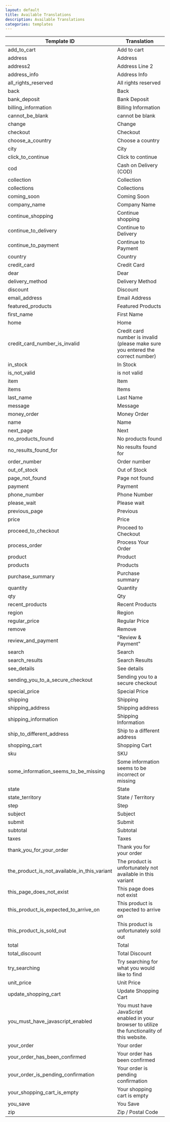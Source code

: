 ```yaml
---
layout: default
title: Available Translations
description: Available Translations
categories: templates
---
```


Template ID | Translation
----------- | -----------
add\_to\_cart | Add to cart
address | Address
address2 | Address Line 2
address\_info | Address Info
all\_rights\_reserved | All rights reserved
back | Back
bank\_deposit | Bank Deposit
billing\_information | Billing Information
cannot\_be\_blank | cannot be blank
change | Change
checkout | Checkout
choose\_a\_country | Choose a country
city | City
click\_to\_continue | Click to continue
cod | Cash on Delivery (COD)
collection | Collection
collections | Collections
coming\_soon | Coming Soon
company\_name | Company Name
continue\_shopping | Continue shopping
continue\_to\_delivery | Continue to Delivery
continue\_to\_payment | Continue to Payment
country | Country
credit\_card | Credit Card
dear | Dear
delivery\_method | Delivery Method
discount | Discount
email\_address | Email Address
featured\_products | Featured Products
first\_name | First Name
home | Home
credit\_card\_number\_is\_invalid | Credit card number is invalid (please make sure you entered the correct number)
in\_stock | In Stock
is\_not\_valid | is not valid
item | Item
items | Items
last\_name | Last Name
message | Message
money\_order | Money Order
name | Name
next\_page | Next
no\_products\_found | No products found
no\_results\_found\_for | No results found for
order\_number | Order number
out\_of\_stock | Out of Stock
page\_not\_found | Page not found
payment | Payment
phone\_number | Phone Number
please\_wait | Please wait
previous\_page | Previous
price | Price
proceed\_to\_checkout | Proceed to Checkout
process\_order | Process Your Order
product | Product
products | Products
purchase\_summary | Purchase summary
quantity | Quantity
qty | Qty
recent\_products | Recent Products
region | Region
regular\_price | Regular Price
remove | Remove
review\_and\_payment | "Review & Payment"
search | Search
search\_results | Search Results
see\_details | See details
sending\_you\_to\_a\_secure\_checkout | Sending you to a secure checkout
special\_price | Special Price
shipping | Shipping
shipping\_address | Shipping address
shipping\_information | Shipping Information
ship\_to\_different\_address | Ship to a different address
shopping\_cart | Shopping Cart
sku | SKU
some\_information\_seems\_to\_be\_missing | Some information seems to be incorrect or missing
state | State
state\_territory | State / Territory
step | Step
subject | Subject
submit | Submit
subtotal | Subtotal
taxes | Taxes
thank\_you\_for\_your\_order | Thank you for your order
the\_product\_is\_not\_available\_in\_this\_variant | The product is unfortunately not available in this variant
this\_page\_does\_not\_exist | This page does not exist
this\_product\_is\_expected\_to\_arrive\_on | This product is expected to arrive on
this\_product\_is\_sold\_out | This product is unfortunately sold out
total | Total
total\_discount | Total Discount
try\_searching | Try searching for what you would like to find
unit\_price | Unit Price
update\_shopping\_cart | Update Shopping Cart
you\_must\_have\_javascript\_enabled | You must have JavaScript enabled in your browser to utilize the functionality of this website.
your\_order | Your order
your\_order\_has\_been\_confirmed | Your order has been confirmed
your\_order\_is\_pending\_confirmation | Your order is pending confirmation
your\_shopping\_cart\_is\_empty | Your shopping cart is empty
you\_save | You Save
zip | Zip / Postal Code